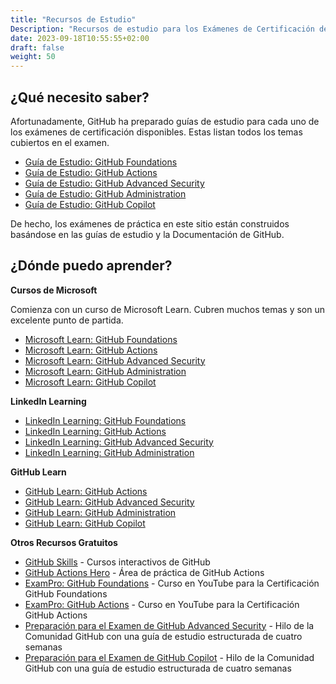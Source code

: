 ```yaml
---
title: "Recursos de Estudio"
Description: "Recursos de estudio para los Exámenes de Certificación de GitHub. Guías de estudio, cursos y más."
date: 2023-09-18T10:55:55+02:00
draft: false
weight: 50
---
```



## ¿Qué necesito saber?

Afortunadamente, GitHub ha preparado guías de estudio para cada uno de los exámenes de certificación disponibles. Estas listan todos los temas cubiertos en el examen.

- [Guía de Estudio: GitHub Foundations](https://assets.ctfassets.net/wfutmusr1t3h/1kmMx7AwI4qH8yIZgOmQlP/79e6ff1dfdee589d84a24dd763b1eef7/github-foundations-exam-study-guide__1_.pdf)
- [Guía de Estudio: GitHub Actions](https://assets.ctfassets.net/wfutmusr1t3h/2mMJ6nECbUAdiQMTObbPw6/67cfbffa68fed774a1d280c6c1346635/github-actions-exam-preparation-study-guide__3_.pdf)
- [Guía de Estudio: GitHub Advanced Security](https://assets.ctfassets.net/wfutmusr1t3h/4WQrNeENScZlISZKdknVbK/fa664e4ba61056df9194331de18aec0b/github-advanced-security-exam-preparation-study-guide__4_.pdf)
- [Guía de Estudio: GitHub Administration](https://assets.ctfassets.net/wfutmusr1t3h/5zTfUfFWQknwoUVA1SAw0o/16e2f7904ae2f5cdeb7d91ad32d4547e/github-administration-exam-preparation-study-guide__2_.pdf)
- [Guía de Estudio: GitHub Copilot](https://assets.ctfassets.net/wfutmusr1t3h/3i7ISEUsTLBgOGrWrML07y/dd586e2b2b607988e2679ed8cce36a76/github-copilot-exam-preparation-study-guide.pdf)

De hecho, los exámenes de práctica en este sitio están construidos basándose en las guías de estudio y la Documentación de GitHub.


## ¿Dónde puedo aprender?


**Cursos de Microsoft**

Comienza con un curso de Microsoft Learn. Cubren muchos temas y son un excelente punto de partida.

- [Microsoft Learn: GitHub Foundations](https://learn.microsoft.com/es-es/collections/o1njfe825p602p)
- [Microsoft Learn: GitHub Actions](https://learn.microsoft.com/es-es/collections/n5p4a5z7keznp5)
- [Microsoft Learn: GitHub Advanced Security](https://learn.microsoft.com/es-es/collections/rqymc6yw8q5rey)
- [Microsoft Learn: GitHub Administration](https://learn.microsoft.com/es-es/collections/mom7u1gzjdxw03)
- [Microsoft Learn: GitHub Copilot](https://learn.microsoft.com/es-es/training/paths/copilot/)


**LinkedIn Learning**

- [LinkedIn Learning: GitHub Foundations](https://www.linkedin.com/learning/paths/prepare-for-the-github-foundations-certification)
- [LinkedIn Learning: GitHub Actions](https://www.linkedin.com/learning/cert-prep-github-actions-by-microsoft-press)
- [LinkedIn Learning: GitHub Advanced Security](https://www.linkedin.com/learning/github-advanced-security-ghas/github-advanced-security)
- [LinkedIn Learning: GitHub Administration](https://www.linkedin.com/learning/paths/prepare-for-the-github-administration-certification)

**GitHub Learn**

- [GitHub Learn: GitHub Actions](https://resources.github.com/learn/pathways/automation/)
- [GitHub Learn: GitHub Advanced Security](https://resources.github.com/learn/pathways/security/)
- [GitHub Learn: GitHub Administration](https://resources.github.com/learn/pathways/administration-governance/)
- [GitHub Learn: GitHub Copilot](https://resources.github.com/learn/pathways/copilot/essentials/essentials-of-github-copilot/)


**Otros Recursos Gratuitos**
- [GitHub Skills](https://skills.github.com/) - Cursos interactivos de GitHub
- [GitHub Actions Hero](https://github-actions-hero.vercel.app/) - Área de práctica de GitHub Actions
- [ExamPro: GitHub Foundations](https://www.youtube.com/playlist?list=PLBfufR7vyJJ4uRXqarjPKqxYq4_Pexj1V) - Curso en YouTube para la Certificación GitHub Foundations
- [ExamPro: GitHub Actions](https://www.youtube.com/playlist?list=PLBfufR7vyJJ5cW6kvAqxHyjLJ1MX3H4rX) - Curso en YouTube para la Certificación GitHub Actions
- [Preparación para el Examen de GitHub Advanced Security](https://github.com/orgs/community/discussions/137197) - Hilo de la Comunidad GitHub con una guía de estudio estructurada de cuatro semanas
- [Preparación para el Examen de GitHub Copilot](https://github.com/orgs/community/discussions/144443) - Hilo de la Comunidad GitHub con una guía de estudio estructurada de cuatro semanas
